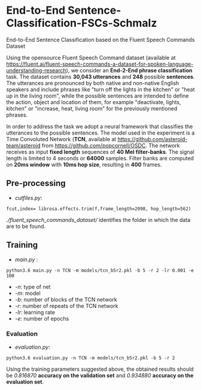 # End-to-End Sentence-Classification-FSCs-Schmalz

End-to-End Sentence Classification based on the Fluent Speech Commands Dataset 

Using the opensource Fluent Speech Command dataset (available at https://fluent.ai/fluent-speech-commands-a-dataset-for-spoken-language-understanding-research), we consider an **End-2-End phrase classification** task. The dataset contains **30,043 utterances** and **248** possible **sentences**. The utterances are pronounced by both native and non-native English speakers and include phrases like "turn off the lights in the kitchen" or "heat up in the living room", while the possible sentences are intended to define the action, object and location of them, for example "deactivate, lights, kitchen" or "increase, heat, living room" for the previously mentioned phrases. 

In order to address the task we adopt a neural framework that classifies the utterances to the possible sentences. 
The model used in the experiment is a Time Convoluted Network (**TCN**, available at https://github.com/asteroid-team/asteroid from https://github.com/popcornell/OSDC. The network receives as input **fixed length** sequences of **40 Mel filter-banks**. The signal length is limited to 4 seconds or **64000** samples. Filter banks are computed on **20ms window** with **10ms hop size**, resulting in **400** frames. 

## Pre-processing

- *cutfiles.py*:
```
fcut,index= librosa.effects.trim(f,frame_length=2098, hop_length=562)
```

*./fluent_speech_commands_dataset/* identifies the folder in which the data are to be found.  


## Training 

- *main.py* :  
```
python3.6 main.py -n TCN -m models/tcn_b5r2.pkl -b 5 -r 2 -lr 0.001 -e 100
```

 * *-n*: type of net 
 * *-m*: model
 * *-b*: number of blocks of the TCN network 
 * *-r*: number of repeats of the TCN network 
 * *-lr*: learning rate 
 * *-e*: number of epochs 
 
 
### Evaluation 

- *evaluation.py*:  
```
python3.6 evaluation.py -n TCN -m models/tcn_b5r2.pkl -b 5 -r 2 
```

Using the training parameters suggested above, the obtained results should be *0.816870* **accuracy on the validation set** and *0.934880* **accuracy on the evaluation set**. 
